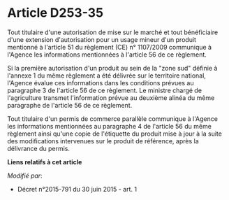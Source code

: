 # Article D253-35

Tout titulaire d'une autorisation de mise sur le marché et tout bénéficiaire d'une extension d'autorisation pour un usage
mineur d'un produit mentionné à l'article 51 du règlement (CE) n° 1107/2009 communique à l'Agence les informations
mentionnées à l'article 56 de ce règlement.

Si la première autorisation d'un produit au sein de la "zone sud" définie à l'annexe 1 du même règlement a été délivrée sur
le territoire national, l'Agence évalue ces informations dans les conditions prévues au paragraphe 3 de l'article 56 de ce
règlement. Le ministre chargé de l'agriculture transmet l'information prévue au deuxième alinéa du même paragraphe de
l'article 56 de ce règlement.

Tout titulaire d'un permis de commerce parallèle communique à l'Agence les informations mentionnées au paragraphe 4 de
l'article 56 du même règlement ainsi qu'une copie de l'étiquette du produit mise à jour à la suite des modifications
intervenues sur le produit de référence, après la délivrance du permis.

**Liens relatifs à cet article**

_Modifié par_:

  - Décret n°2015-791 du 30 juin 2015 - art. 1
